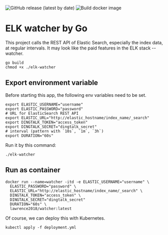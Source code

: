 ![GitHub release (latest by date)](https://img.shields.io/github/v/release/Lonor/elk-watcher?color=%23FFFFFF)
![Build docker image](https://github.com/Lonor/elk-watcher/workflows/Build%20docker%20image/badge.svg)

# ELK watcher by Go

This project calls the REST API of Elastic Search, especially the index data, at regular intervals. It may look like the
paid features in the ELK stack -- watcher.

```shell
go build
chmod +x ./elk-watcher
```

## Export environment variable

Before starting this app, the following env variables need to be set.

```shell
export ELASTIC_USERNAME="username"
export ELASTIC_PASSWORD="password"
# URL for ElasticSearch REST API
export ELASTIC_URL="http://elastic_hostname/index_name/_search"
export DINGTALK_TOKEN="access_token"
export DINGTALK_SECRET="dingtalk_secret"
# interval (pattern with `10s`, `1m`, `3h`)
export DURATION="60s"
```

Run it by this command:

```shell
./elk-watcher
```

## Run as container

```shell
docker run --name=watcher -itd -e ELASTIC_USERNAME="username" \
  ELASTIC_PASSWORD="password" \
  ELASTIC_URL="http://elastic_hostname/index_name/_search" \
  DINGTALK_TOKEN="access_token" \
  DINGTALK_SECRET="dingtalk_secret"
  DURATION="60s" \
  lawrence2018/watcher:latest
```

Of course, we can deploy this with Kubernetes.

```shell
kubectl apply -f deployment.yml
```
